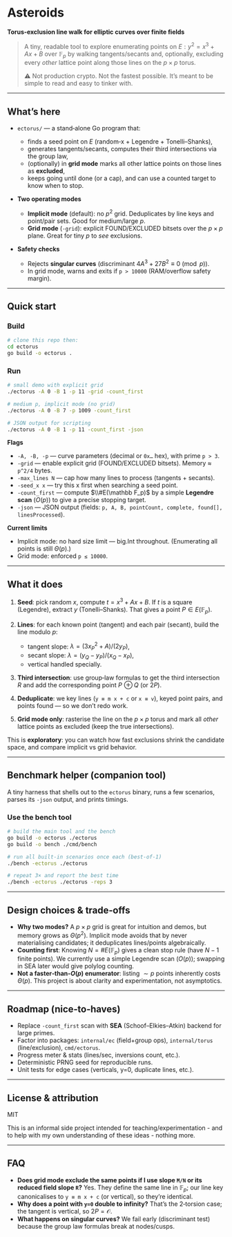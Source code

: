 # Asteroids

**Torus‑exclusion line walk for elliptic curves over finite fields**

> A tiny, readable tool to explore enumerating points on
> $E: y^2 = x^3 + A x + B$ over $\mathbb F_p$ by walking tangents/secants and, optionally,
> excluding every *other* lattice point along those lines on the $p\times p$ torus.
>
> ⚠️ Not production crypto. Not the fastest possible. It’s meant to be simple to read and
> easy to tinker with.

---

## What’s here

* `ectorus/` — a stand‑alone Go program that:

  * finds a seed point on $E$ (random‑x + Legendre + Tonelli–Shanks),
  * generates tangents/secants, computes their third intersections via the group law,
  * (optionally) in **grid mode** marks all other lattice points on those lines as **excluded**,
  * keeps going until done (or a cap), and can use a counted target to know when to stop.
* **Two operating modes**

  * **Implicit mode** (default): no $p^2$ grid. Deduplicates by line keys and point/pair sets. Good for medium/large $p$.
  * **Grid mode** (`-grid`): explicit FOUND/EXCLUDED bitsets over the $p\times p$ plane. Great for tiny $p$ to *see* exclusions.
* **Safety checks**

  * Rejects **singular curves** (discriminant $4A^3+27B^2\equiv 0\pmod p$).
  * In grid mode, warns and exits if `p > 10000` (RAM/overflow safety margin).

---

## Quick start

### Build

```bash
# clone this repo then:
cd ectorus
go build -o ectorus .
```

### Run

```bash
# small demo with explicit grid
./ectorus -A 0 -B 1 -p 11 -grid -count_first

# medium p, implicit mode (no grid)
./ectorus -A 0 -B 7 -p 1009 -count_first

# JSON output for scripting
./ectorus -A 0 -B 1 -p 11 -count_first -json
```

**Flags**

* `-A, -B, -p` — curve parameters (decimal or `0x…` hex), with prime `p > 3`.
* `-grid` — enable explicit grid (FOUND/EXCLUDED bitsets). Memory ≈ `p^2/4` bytes.
* `-max_lines N` — cap how many lines to process (tangents + secants).
* `-seed_x x` — try this x first when searching a seed point.
* `-count_first` — compute $\\#E(\mathbb F_p)$ by a simple **Legendre scan** ($O(p)$) to give a precise stopping target.
* `-json` — JSON output (fields: `p, A, B, pointCount, complete, found[], linesProcessed`).

**Current limits**

* Implicit mode: no hard size limit — big.Int throughout. (Enumerating all points is still $\Theta(p)$.)
* Grid mode: enforced `p ≤ 10000`.

---

## What it does

1. **Seed**: pick random $x$, compute $t = x^3 + A x + B$. If $t$ is a square (Legendre), extract $y$ (Tonelli–Shanks). That gives a point $P\in E(\mathbb F_p)$.
2. **Lines**: for each known point (tangent) and each pair (secant), build the line modulo $p$:

   * tangent slope: $\lambda = (3x_P^2 + A) / (2y_P)$,
   * secant slope: $\lambda = (y_Q - y_P)/(x_Q - x_P)$,
   * vertical handled specially.
3. **Third intersection**: use group‑law formulas to get the third intersection $R$ and add the corresponding point $P\!\oplus Q$ (or $2P$).
4. **Deduplicate**: we key lines (`y ≡ m x + c` or `x ≡ v`), keyed point pairs, and points found — so we don’t redo work.
5. **Grid mode only**: rasterise the line on the $p\times p$ torus and mark all *other* lattice points as excluded (keep the true intersections).

This is **exploratory**: you can watch how fast exclusions shrink the candidate space, and compare implicit vs grid behavior.

---

## Benchmark helper (companion tool)

A tiny harness that shells out to the `ectorus` binary, runs a few scenarios, parses its `-json` output, and prints timings.

### Use the bench tool

```bash
# build the main tool and the bench
go build -o ectorus ./ectorus
go build -o bench ./cmd/bench

# run all built‑in scenarios once each (best‑of‑1)
./bench -ectorus ./ectorus

# repeat 3× and report the best time
./bench -ectorus ./ectorus -reps 3
```

---

## Design choices & trade‑offs

* **Why two modes?** A $p\times p$ grid is great for intuition and demos, but memory grows as $\Theta(p^2)$. Implicit mode avoids that by never materialising candidates; it deduplicates lines/points algebraically.
* **Counting first**: Knowing $N=\#E(\mathbb F_p)$ gives a clean stop rule (have $N-1$ finite points). We currently use a simple Legendre scan ($O(p)$); swapping in SEA later would give polylog counting.
* **Not a faster‑than‑$O(p)$ enumerator**: listing $\sim p$ points inherently costs $\Theta(p)$. This project is about clarity and experimentation, not asymptotics.

---

## Roadmap (nice‑to‑haves)

* Replace `-count_first` scan with **SEA** (Schoof–Elkies–Atkin) backend for large primes.
* Factor into packages: `internal/ec` (field+group ops), `internal/torus` (line/exclusion), `cmd/ectorus`.
* Progress meter & stats (lines/sec, inversions count, etc.).
* Deterministic PRNG seed for reproducible runs.
* Unit tests for edge cases (verticals, y=0, duplicate lines, etc.).

---

## License & attribution

MIT

This is an informal side project intended for teaching/experimentation - and to help with my own understanding of these ideas - nothing more.

---

## FAQ

* **Does grid mode exclude the same points if I use slope `M/N` or its reduced field slope `R`?** Yes. They define the same line in $\mathbb F_p$; our line key canonicalises to `y ≡ m x + c` (or vertical), so they’re identical.
* **Why does a point with `y=0` double to infinity?** That’s the 2‑torsion case; the tangent is vertical, so $2P=\mathcal O$.
* **What happens on singular curves?** We fail early (discriminant test) because the group law formulas break at nodes/cusps.
